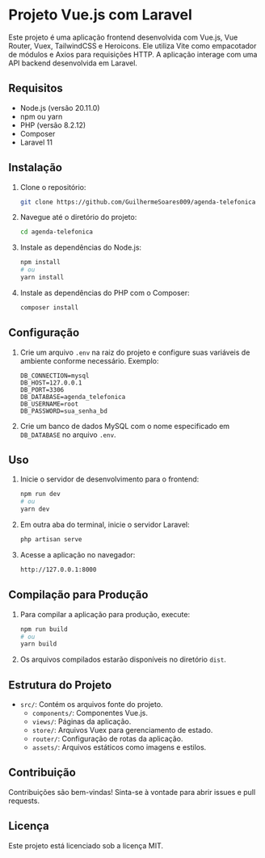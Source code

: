 # Projeto Vue.js com Laravel

Este projeto é uma aplicação frontend desenvolvida com Vue.js, Vue Router, Vuex, TailwindCSS e Heroicons. Ele utiliza Vite como empacotador de módulos e Axios para requisições HTTP. A aplicação interage com uma API backend desenvolvida em Laravel.

## Requisitos

- Node.js (versão 20.11.0)
- npm ou yarn
- PHP (versão 8.2.12)
- Composer
- Laravel 11

## Instalação

1. Clone o repositório:

    ```bash
    git clone https://github.com/GuilhermeSoares009/agenda-telefonica
    ```

2. Navegue até o diretório do projeto:

    ```bash
    cd agenda-telefonica
    ```

3. Instale as dependências do Node.js:

    ```bash
    npm install
    # ou
    yarn install
    ```

4. Instale as dependências do PHP com o Composer:

    ```bash
    composer install
    ```

## Configuração

1. Crie um arquivo `.env` na raiz do projeto e configure suas variáveis de ambiente conforme necessário. Exemplo:

    ```env
    DB_CONNECTION=mysql
    DB_HOST=127.0.0.1
    DB_PORT=3306
    DB_DATABASE=agenda_telefonica
    DB_USERNAME=root
    DB_PASSWORD=sua_senha_bd
    ```

2. Crie um banco de dados MySQL com o nome especificado em `DB_DATABASE` no arquivo `.env`.


## Uso

1. Inicie o servidor de desenvolvimento para o frontend:

    ```bash
    npm run dev
    # ou
    yarn dev
    ```

2. Em outra aba do terminal, inicie o servidor Laravel:

    ```bash
    php artisan serve
    ```

3. Acesse a aplicação no navegador:

    ```bash
    http://127.0.0.1:8000
    ```

## Compilação para Produção

1. Para compilar a aplicação para produção, execute:

    ```bash
    npm run build
    # ou
    yarn build
    ```

2. Os arquivos compilados estarão disponíveis no diretório `dist`.

## Estrutura do Projeto

- `src/`: Contém os arquivos fonte do projeto.
  - `components/`: Componentes Vue.js.
  - `views/`: Páginas da aplicação.
  - `store/`: Arquivos Vuex para gerenciamento de estado.
  - `router/`: Configuração de rotas da aplicação.
  - `assets/`: Arquivos estáticos como imagens e estilos.

## Contribuição

Contribuições são bem-vindas! Sinta-se à vontade para abrir issues e pull requests.

## Licença

Este projeto está licenciado sob a licença MIT.
